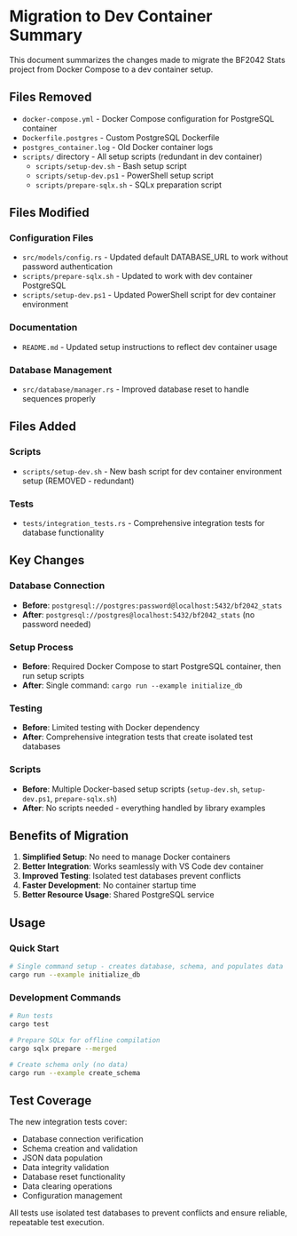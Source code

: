 # Migration to Dev Container Summary

This document summarizes the changes made to migrate the BF2042 Stats project from Docker Compose to a dev container setup.

## Files Removed

- `docker-compose.yml` - Docker Compose configuration for PostgreSQL container
- `Dockerfile.postgres` - Custom PostgreSQL Dockerfile  
- `postgres_container.log` - Old Docker container logs
- `scripts/` directory - All setup scripts (redundant in dev container)
  - `scripts/setup-dev.sh` - Bash setup script
  - `scripts/setup-dev.ps1` - PowerShell setup script  
  - `scripts/prepare-sqlx.sh` - SQLx preparation script

## Files Modified

### Configuration Files
- `src/models/config.rs` - Updated default DATABASE_URL to work without password authentication
- `scripts/prepare-sqlx.sh` - Updated to work with dev container PostgreSQL
- `scripts/setup-dev.ps1` - Updated PowerShell script for dev container environment

### Documentation
- `README.md` - Updated setup instructions to reflect dev container usage

### Database Management
- `src/database/manager.rs` - Improved database reset to handle sequences properly

## Files Added

### Scripts
- `scripts/setup-dev.sh` - New bash script for dev container environment setup (REMOVED - redundant)

### Tests
- `tests/integration_tests.rs` - Comprehensive integration tests for database functionality

## Key Changes

### Database Connection
- **Before**: `postgresql://postgres:password@localhost:5432/bf2042_stats`
- **After**: `postgresql://postgres@localhost:5432/bf2042_stats` (no password needed)

### Setup Process
- **Before**: Required Docker Compose to start PostgreSQL container, then run setup scripts
- **After**: Single command: `cargo run --example initialize_db`

### Testing
- **Before**: Limited testing with Docker dependency
- **After**: Comprehensive integration tests that create isolated test databases

### Scripts
- **Before**: Multiple Docker-based setup scripts (`setup-dev.sh`, `setup-dev.ps1`, `prepare-sqlx.sh`)
- **After**: No scripts needed - everything handled by library examples

## Benefits of Migration

1. **Simplified Setup**: No need to manage Docker containers
2. **Better Integration**: Works seamlessly with VS Code dev container
3. **Improved Testing**: Isolated test databases prevent conflicts
4. **Faster Development**: No container startup time
5. **Better Resource Usage**: Shared PostgreSQL service

## Usage

### Quick Start
```bash
# Single command setup - creates database, schema, and populates data
cargo run --example initialize_db
```

### Development Commands
```bash
# Run tests
cargo test

# Prepare SQLx for offline compilation
cargo sqlx prepare --merged

# Create schema only (no data)
cargo run --example create_schema
```

## Test Coverage

The new integration tests cover:
- Database connection verification
- Schema creation and validation
- JSON data population
- Data integrity validation
- Database reset functionality
- Data clearing operations
- Configuration management

All tests use isolated test databases to prevent conflicts and ensure reliable, repeatable test execution.
